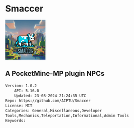 # Smaccer
<img src="https://raw.githubusercontent.com/AIPTU/Smaccer/d034d7fc365a353c973b04c49df4d75d8bdbd463/icon.png" width="128" height="128" />

## A PocketMine-MP plugin NPCs
```properties
Version: 1.0.2
    API: 5.16.0
    Updated: 23-08-2024 21:24:35 UTC
Repo: https://github.com/AIPTU/Smaccer
License: MIT
Categories: General,Miscellaneous,Developer Tools,Mechanics,Teleportation,Informational,Admin Tools
Keywords: 
```
